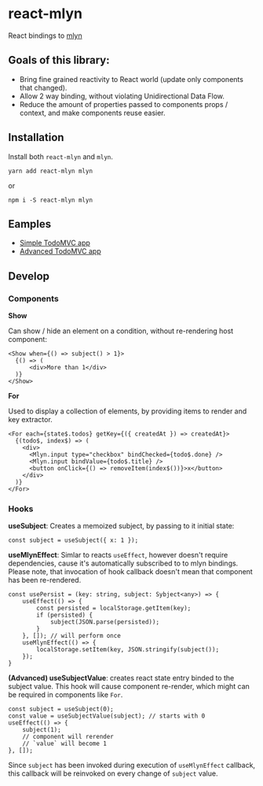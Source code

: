 # react-mlyn
React bindings to [mlyn](https://github.com/vaukalak/mlyn)

## Goals of this library:
- Bring fine grained reactivity to React world (update only components that changed).
- Allow 2 way binding, without violating Unidirectional Data Flow.
- Reduce the amount of properties passed to components props / context, and make components reuse easier.

## Installation

Install both `react-mlyn` and `mlyn`.
```
yarn add react-mlyn mlyn
```
or
```
npm i -S react-mlyn mlyn
```

## Eamples

- [Simple TodoMVC app](https://codesandbox.io/s/react-mlyn-todo-mvc-owecw)
- [Advanced TodoMVC app](https://codesandbox.io/s/react-mlyn-todo-mvc-with-filters-i5e7j)

## Develop

### Components

**Show**

Can show / hide an element on a condition, without re-rendering host component:
```
<Show when={() => subject() > 1}>
  {() => (
      <div>More than 1</div>
  )}
</Show>
```

**For**

Used to display a collection of elements, by providing items to render and key extractor.
```
<For each={state$.todos} getKey={({ createdAt }) => createdAt}>
  {(todo$, index$) => (
    <div>
      <Mlyn.input type="checkbox" bindChecked={todo$.done} />
      <Mlyn.input bindValue={todo$.title} />
      <button onClick={() => removeItem(index$())}>x</button>
    </div>
  )}
</For>
```



### Hooks

**useSubject**:
Creates a memoized subject, by passing to it initial state:

```
const subject = useSubject({ x: 1 });
```

**useMlynEffect**:
Simlar to reacts `useEffect`,  however doesn't require dependencies, cause it's automatically subscribed to to mlyn bindings. Please note, that invocation of hook callback doesn't mean that component has been re-rendered.

```
const usePersist = (key: string, subject: Sybject<any>) => {
    useEffect(() => {
        const persisted = localStorage.getItem(key);
        if (persisted) {
            subject(JSON.parse(persisted));
        }
    }, []); // will perform once
    useMlynEffect(() => {
        localStorage.setItem(key, JSON.stringify(subject());
    });
}
```

**(Advanced) useSubjectValue**: creates react state entry binded to the subject value. This hook will cause component re-render, which might can be required in components like `For`.
```
const subject = useSubject(0);
const value = useSubjectValue(subject); // starts with 0
useEffect(() => {
    subject(1);
    // component will rerender
    // `value` will become 1
}, []);

```

Since `subject` has been invoked during execution of `useMlynEffect` callback, this callback will be reinvoked on every change of `subject` value.
